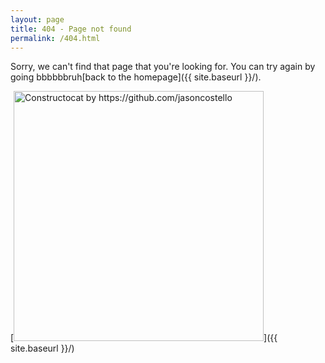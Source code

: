 ```yaml
---
layout: page
title: 404 - Page not found
permalink: /404.html
---
```


Sorry, we can't find that page that you're looking for. You can try again by going bbbbbbruh[back to the homepage]({{ site.baseurl }}/).

[<img src="{{ site.baseurl }}/images/404.jpg" alt="Constructocat by https://github.com/jasoncostello" style="width: 400px;"/>]({{ site.baseurl }}/)
